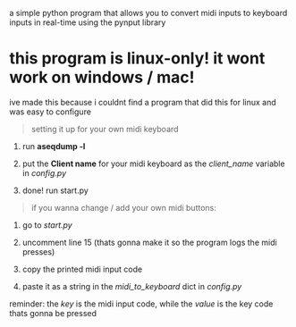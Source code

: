 
a simple python program that allows you to convert midi inputs to keyboard inputs in real-time using the pynput library

# this program is linux-only! it wont work on windows / mac!

ive made this because i couldnt find a program that did this for linux and was easy to configure


> setting it up for your own midi keyboard

1. run **aseqdump -l**

2. put the **Client name** for your midi keyboard as the *client_name* variable in *config.py*

3. done! run start.py

> if you wanna change / add your own midi buttons:

1. go to *start.py*

2. uncomment line 15 (thats gonna make it so the program logs the midi presses)

3. copy the printed midi input code

4. paste it as a string in the *midi_to_keyboard* dict in *config.py* 

reminder: the *key* is the midi input code, while the *value* is the key code thats gonna be pressed



